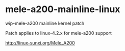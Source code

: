 # mele-a200-mainline-linux
wip-mele-a200 mainline kernel patch

Patch applies to linux-4.2.x for mele-a200 support

http://linux-sunxi.org/Mele_A200

